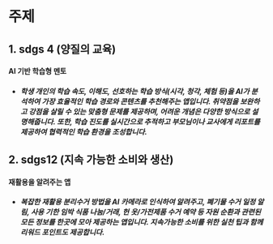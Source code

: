 # 주제

## 1. sdgs 4 (양질의 교육)

#### AI 기반 학습형 멘토

- ##### 학생 개인의 학습 속도, 이해도, 선호하는 학습 방식(시각, 청각, 체험 등)을 AI가 분석하여 가장 효율적인 학습 경로와 콘텐츠를 추천해주는 앱입니다. 취약점을 보완하고 강점을 살릴 수 있는 맞춤형 문제를 제공하며, 어려운 개념은 다양한 방식으로 설명해줍니다. 또한, 학습 진도를 실시간으로 추적하고 부모님이나 교사에게 리포트를 제공하여 협력적인 학습 환경을 조성합니다.

## 2. sdgs12 (지속 가능한 소비와 생산)

#### 재활용을 알려주는 앱

- ##### 복잡한 재활용 분리수거 방법을 AI 카메라로 인식하여 알려주고, 폐기물 수거 일정 알림, 사용 기한 임박 식품 나눔/거래, 헌 옷/가전제품 수거 예약 등 자원 순환과 관련된 모든 정보를 한곳에 모아 제공하는 앱입니다. 지속가능한 소비를 위한 실천 팁과 함께 리워드 포인트도 제공합니다.
